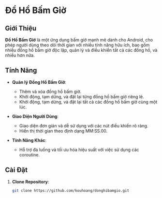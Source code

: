 # Đồ Hồ Bấm Giờ

## Giới Thiệu

**Đồ Hồ Bấm Giờ** là một ứng dụng bấm giờ mạnh mẽ dành cho Android, cho phép người dùng theo dõi thời gian với nhiều tính năng hữu ích, bao gồm nhiều đồng hồ bấm giờ độc lập, quản lý và điều khiển tất cả các đồng hồ, và nhiều hơn nữa.

## Tính Năng

- **Quản lý Đồng Hồ Bấm Giờ**:
  - Thêm và xóa đồng hồ bấm giờ.
  - Khởi động, tạm dừng, và đặt lại từng đồng hồ bấm giờ riêng lẻ.
  - Khởi động, tạm dừng, và đặt lại tất cả các đồng hồ bấm giờ cùng một lúc.

- **Giao Diện Người Dùng**:
  - Giao diện đơn giản và dễ sử dụng với các nút điều khiển rõ ràng.
  - Hiển thị thời gian theo định dạng MM:SS.00.

- **Tính Năng Khác**:
  - Hỗ trợ đa luồng và tối ưu hóa hiệu suất với việc sử dụng các coroutine.

## Cài Đặt

1. **Clone Repository**:
   ```bash
   git clone https://github.com/kouhoang/donghibamgio.git

